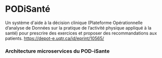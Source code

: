 
# PODiSanté
Un système d'aide à la décision clinique (Plateforme Opérationnelle d’analyse de Données sur la pratique de l’activité physique
appliqué à la santé) pour prescrire des exercices et proposer des recommandations aux patients.
https://depot-e.uqtr.ca/id/eprint/10565/

### Architecture microservices du POD-iSante

